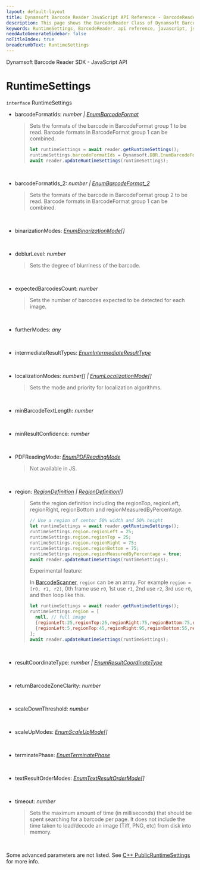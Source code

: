 ```yaml
---
layout: default-layout
title: Dynamsoft Barcode Reader JavaScript API Reference - BarcodeReader
description: This page shows the BarcodeReader Class of Dynamsoft Barcode Reader JavaScript SDK.
keywords: RuntimeSettings, BarcodeReader, api reference, javascript, js
needAutoGenerateSidebar: false
noTitleIndex: true
breadcrumbText: RuntimeSettings
---
```


Dynamsoft Barcode Reader SDK - JavaScript API
# RuntimeSettings

`interface` RuntimeSettings

* barcodeFormatIds: *number | [EnumBarcodeFormat](../enum/EnumBarcodeFormat.md)*

  > Sets the formats of the barcode in BarcodeFormat group 1 to be read. Barcode formats in BarcodeFormat group 1 can be combined.
  > ```js
  > let runtimeSettings = await reader.getRuntimeSettings();
  > runtimeSettings.barcodeFormatIds = Dynamsoft.DBR.EnumBarcodeFormat.BF_ONED | Dynamsoft.DBR.EnumBarcodeFormat.BF_QR_CODE;
  > await reader.updateRuntimeSettings(runtimeSettings);
  > ```

  <br>

* barcodeFormatIds_2: *number | [EnumBarcodeFormat_2](../enum/EnumBarcodeFormat_2.md)*

  > Sets the formats of the barcode in BarcodeFormat group 2 to be read. Barcode formats in BarcodeFormat group 1 can be combined.

  <br>

* binarizationModes: *[EnumBinarizationMode](../enum/EnumBinarizationMode.md)[]*

  <br>

* deblurLevel: *number*

  > Sets the degree of blurriness of the barcode.

  <br>

* expectedBarcodesCount: *number*

  > Sets the number of barcodes expected to be detected for each image.

  <br>

* furtherModes: *any*

  <br>

* intermediateResultTypes: *[EnumIntermediateResultType](../enum/EnumIntermediateResultType.md)*

  <br>

* localizationModes: *number[] | [EnumLocalizationMode](../enum/EnumLocalizationMode.md)[]*

  > Sets the mode and priority for localization algorithms.

  <br>

* minBarcodeTextLength: *number*

  <br>

* minResultConfidence: *number*

  <br>

* PDFReadingMode: *[EnumPDFReadingMode](../enum/EnumPDFReadingMode.md)*

  > Not available in JS.

  <br>

* region: *[RegionDefinition](RegionDefinition.md) | [RegionDefinition](RegionDefinition.md)[]*

  > Sets the region definition including the regionTop, regionLeft, regionRight, regionBottom and regionMeasuredByPercentage.
  >
  > ```js
  > // Use a region of center 50% width and 50% height
  > let runtimeSettings = await reader.getRuntimeSettings();
  > runtimeSettings.region.regionLeft = 25;
  > runtimeSettings.region.regionTop = 25;
  > runtimeSettings.region.regionRight = 75;
  > runtimeSettings.region.regionBottom = 75;
  > runtimeSettings.region.regionMeasuredByPercentage = true;
  > await reader.updateRuntimeSettings(runtimeSettings);
  > ```
  >
  > Experimental feature:
  >
  > In [BarcodeScanner](../BarcodeScanner.md), `region` can be an array. For example `region = [r0, r1, r2]`, 0th frame use `r0`, 1st use `r1`, 2nd use `r2`, 3rd use `r0`, and then loop like this. 
  >
  > ```js
  > let runtimeSettings = await reader.getRuntimeSettings();
  > runtimeSettings.region = [
  >   null, // full image
  >   {regionLeft:25,regionTop:25,regionRight:75,regionBottom:75,regionMeasuredByPercentage:true}, // center 50% 
  >   {regionLeft:5,regionTop:45,regionRight:95,regionBottom:55,regionMeasuredByPercentage:true}, // width 90%, height 10% 
  > ];
  > await reader.updateRuntimeSettings(runtimeSettings);
  > ```

  <br>

* resultCoordinateType: *number | [EnumResultCoordinateType](../enum/EnumResultCoordinateType.md)*

  <br>

* returnBarcodeZoneClarity: *number*

  <br>

* scaleDownThreshold: *number*

  <br>

* scaleUpModes: *[EnumScaleUpMode](../enum/EnumScaleUpMode.md)[]*

  <br>

* terminatePhase: *[EnumTerminatePhase](../enum/EnumTerminatePhase.md)*

  <br>

* textResultOrderModes: *[EnumTextResultOrderMode](../enum/EnumTextResultOrderMode.md)[]*

  <br>

* timeout: *number*

  > Sets the maximum amount of time (in milliseconds) that should be spent searching for a barcode per page. 
  > It does not include the time taken to load/decode an image (Tiff, PNG, etc) from disk into memory.

  <br>

Some advanced parameters are not listed. See [C++ PublicRuntimeSettings](https://www.dynamsoft.com/barcode-reader/programming/c-cplusplus/struct/PublicRuntimeSettings.html?src=cpp&&ver=latest) for more info.


